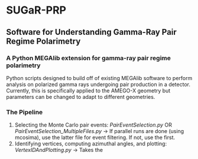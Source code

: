 # SUGaR-PRP
## Software for Understanding Gamma-Ray Pair Regime Polarimetry
### A Python MEGAlib extension for gamma-ray pair regime polarimetry
Python scripts designed to build off of existing MEGAlib software to perform analysis on polarized gamma rays undergoing pair production in a detector. Currently, this is specifically applied to the AMEGO-X geometry but parameters can be changed to adapt to different geometries.

### The Pipeline
1. Selecting the Monte Carlo pair events: *PairEventSelection.py* OR *PairEventSelection_MultipleFiles.py* -> If parallel runs are done (using mcosima), use the latter file for event filtering. If not, use the first.
2. Identifying vertices, computing azimuthal angles, and plotting: *VertexIDAndPlotting.py* -> Takes the 

